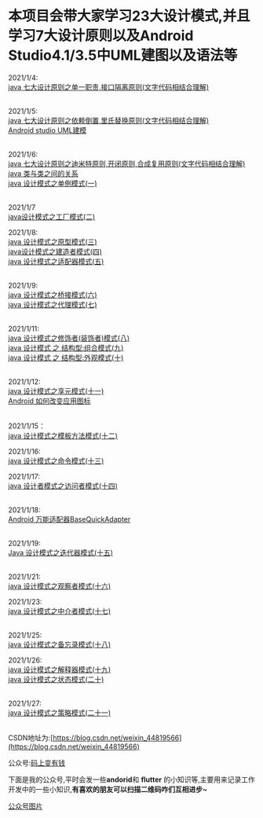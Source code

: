 # 本项目会带大家学习23大设计模式,并且学习7大设计原则以及Android Studio4.1/3.5中UML建图以及语法等


2021/1/4:<br>
[java 七大设计原则之单一职责,接口隔离原则(文字代码相结合理解)](https://blog.csdn.net/weixin_44819566/article/details/112178083)<br><br>

2021/1/5:<br>
[java 七大设计原则之依赖倒置,里氏替换原则(文字代码相结合理解)](https://blog.csdn.net/weixin_44819566/article/details/112187562)<br>
[Android studio UML建模](https://blog.csdn.net/weixin_44819566/article/details/112217439)<br><br>

2021/1/6:<br>
[java 七大设计原则之迪米特原则,开闭原则,合成复用原则(文字代码相结合理解)](https://blog.csdn.net/weixin_44819566/article/details/112257643)<br>
[java 类与类之间的关系](https://blog.csdn.net/weixin_44819566/article/details/112260425)<br>
[java 设计模式之单例模式(一)](https://blog.csdn.net/weixin_44819566/article/details/112280415)<br><br>

2021/1/7<br>
[java设计模式之工厂模式(二)](https://blog.csdn.net/weixin_44819566/article/details/112307879)<br>

2021/1/8:<br>
[java 设计模式之原型模式(三)](https://blog.csdn.net/weixin_44819566/article/details/112345042)<br>
[java设计模式之建造者模式(四)](https://blog.csdn.net/weixin_44819566/article/details/112356907)<br>
[java 设计模式之适配器模式(五)](https://blog.csdn.net/weixin_44819566/article/details/112365209)<br><br>

2021/1/9:<br>
[java 设计模式之桥接模式(六)](https://blog.csdn.net/weixin_44819566/article/details/112387613)<br>
[java 设计模式之代理模式(七)](https://blog.csdn.net/weixin_44819566/article/details/112390541)<br><br>

2021/1/11:<br>
[java 设计模式之修饰者(装饰者)模式(八)](https://blog.csdn.net/weixin_44819566/article/details/112461664)<br>
[java 设计模式 之 结构型:组合模式(九)](https://blog.csdn.net/weixin_44819566/article/details/112469634)<br>
[java 设计模式 之 结构型:外观模式(十)](https://blog.csdn.net/weixin_44819566/article/details/112476121)<br><br>

2021/1/12:<br>
[java 设计模式之享元模式(十一)](https://blog.csdn.net/weixin_44819566/article/details/112523407)<br>
[Android 如何改变应用图标](https://blog.csdn.net/weixin_44819566/article/details/112533812)<br><br>

2021/1/15：<br>
[java 设计模式之模板方法模式(十二)](https://blog.csdn.net/weixin_44819566/article/details/112651624)<br>

2021/1/16:<br>
[java 设计模式之命令模式(十三)](https://blog.csdn.net/weixin_44819566/article/details/112714972)<br>

2021/1/17:<br>
[java 设计者模式之访问者模式(十四)](https://blog.csdn.net/weixin_44819566/article/details/112746412)<br><br>

2021/1/18:<br>
[Android 万能适配器BaseQuickAdapter](https://blog.csdn.net/weixin_44819566/article/details/112789000)<br><br>

2021/1/19:<br>
[Java 设计模式之迭代器模式(十五)](https://blog.csdn.net/weixin_44819566/article/details/112816640)<br><br>

2021/1/21:<br>
[java 设计模式之观察者模式(十六)](https://blog.csdn.net/weixin_44819566/article/details/112938408)<br>

2021/1/23:<br>
[java 设计模式之中介者模式(十七)](https://blog.csdn.net/weixin_44819566/article/details/113048327)<br><br>


2021/1/25:<br>
[java 设计模式之备忘录模式(十八)](https://blog.csdn.net/weixin_44819566/article/details/113103956)<br>

2021/1/26:<br>
[java 设计模式之解释器模式(十九)](https://blog.csdn.net/weixin_44819566/article/details/113174046)<br>
[java 设计模式之状态模式(二十)](https://blog.csdn.net/weixin_44819566/article/details/113182280)<br><br>

2021/1/27:<br>
[java 设计模式之策略模式(二十一)](https://blog.csdn.net/weixin_44819566/article/details/113242392)<br><br>



CSDN地址为:[https://blog.csdn.net/weixin_44819566](https://blog.csdn.net/weixin_44819566)

公众号:[码上变有钱](https://img-blog.csdnimg.cn/20201215103115324.jpg?x-oss-process=image/watermark,type_ZmFuZ3poZW5naGVpdGk,shadow_10,text_aHR0cHM6Ly9ibG9nLmNzZG4ubmV0L3dlaXhpbl80NDgxOTU2Ng==,size_16,color_FFFFFF,t_70)

下面是我的公众号,平时会发一些**andorid**和 **flutter** 的小知识等,主要用来记录工作开发中的一些小知识,**有喜欢的朋友可以扫描二维码咋们互相进步~**



[公众号图片](https://img-blog.csdnimg.cn/20201215103115324.jpg?x-oss-process=image/watermark,type_ZmFuZ3poZW5naGVpdGk,shadow_10,text_aHR0cHM6Ly9ibG9nLmNzZG4ubmV0L3dlaXhpbl80NDgxOTU2Ng==,size_16,color_FFFFFF,t_70)

